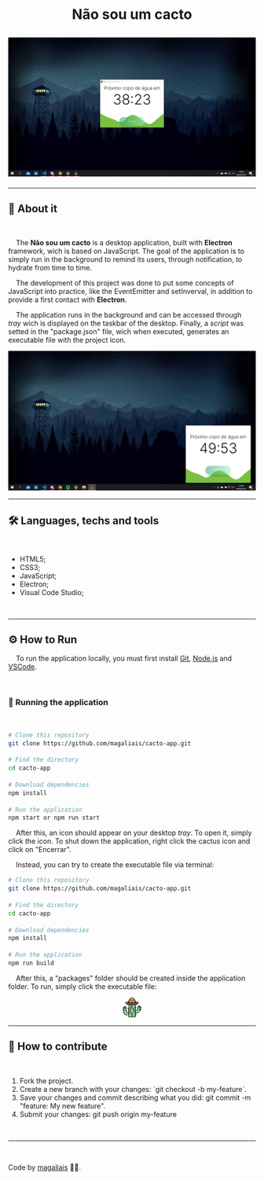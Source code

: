 <h1 align="center">Não sou um cacto</h1>

<h2 align="center">
    <img src="./public/readme/preview.png" title="Initial idea">
</h2>

---

<h2 id="about">📖 About it</h2>

<br>

<p>&nbsp;&nbsp;&nbsp;&nbsp;The <strong>Não sou um cacto</strong> is a desktop application, built with <strong>Electron</strong> framework, wich is based on JavaScript. The goal of the application is to simply run in the background to remind its users, through notification, to hydrate from time to time.</p>
<p>&nbsp;&nbsp;&nbsp;&nbsp;The development of this project was done to put some concepts of JavaScript into practice, like the EventEmitter and setInverval, in addition to provide a first contact with <strong>Electron</strong>.</p>
<p>&nbsp;&nbsp;&nbsp;&nbsp;The application runs in the background and can be accessed through <i>tray</i> wich is displayed on the taskbar of the desktop. Finally, a <i>script</i> was setted in the "package.json" file, wich when executed, generates an executable file with the project icon.</p>

<img src="./public/readme/preview2.png">

<br>

---

<h2 id="techs">🛠 Languages, techs and tools</h2>

<br>

* HTML5;
* CSS3;
* JavaScript;
* Electron;
* Visual Code Studio;

<br>

---

<h2 id="run">⚙️ How to Run</h2>

<p>&nbsp;&nbsp;&nbsp;&nbsp;To run the application locally, you must first install <a href="https://git-scm.com" target="_blank">Git</a>, <a href="https://nodejs.org/en/" target="_blank">Node.js</a> and <a href="https://code.visualstudio.com/" target="_blank">VSCode</a>.</p>

<br>

<h3>🧭 Running the application</h3>

<br>

```bash
# Clone this repository
git clone https://github.com/magaliais/cacto-app.git

# Find the directory
cd cacto-app

# Download dependencies
npm install

# Run the application
npm start or npm run start
```

<p>&nbsp;&nbsp;&nbsp;&nbsp;After this, an icon should appear on your desktop <i>tray</i>. To open it, simply click the icon. To shut down the application, right click the cactus icon and click on "Encerrar".</p>
<p>&nbsp;&nbsp;&nbsp;&nbsp;Instead, you can try to create the executable file via terminal:</p>

```bash
# Clone this repository
git clone https://github.com/magaliais/cacto-app.git

# Find the directory
cd cacto-app

# Download dependencies
npm install

# Run the application
npm run build
```
<p>&nbsp;&nbsp;&nbsp;&nbsp;After this, a "packages" folder should be created inside the application folder. To run, simply click the executable file:</p>

<p align="center"><img src="/public/cactus.svg" height="40px" title="Beba água!"/></p>

---

<h2 id="contribute">💪 How to contribute</h2>

<br>

<ol>
    <li>Fork the project.</li>
    <li>Create a new branch with your changes: `git checkout -b my-feature`.</li>
    <li>Save your changes and commit describing what you did: git commit -m "feature: My new feature".</li>
    <li>Submit your changes: git push origin my-feature</li>
</ol>

<br>

---

<br>

Code by <a href="https://www.github.com/magaliais">magaliais</a> 👨‍💻.